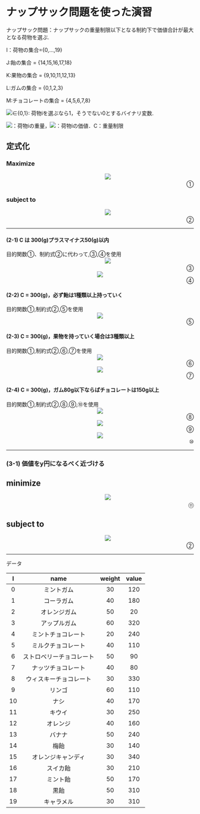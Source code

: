 <h1>ナップサック問題を使った演習</h1>



ナップサック問題：ナップサックの重量制限以下となる制約下で価値合計が最大となる荷物を選ぶ.

  I：荷物の集合={0,...,19}
  
  J:飴の集合 = {14,15,16,17,18}
  
  K:果物の集合 = {9,10,11,12,13}
  
  L:ガムの集合 = {0,1,2,3}
  
  M:チョコレートの集合 = {4,5,6,7,8}
  
  <img src="https://latex.codecogs.com/gif.latex?x_{i}">∈{0,1}: 荷物iを選ぶなら1，そうでない0とするバイナリ変数.
  
  <img src="https://latex.codecogs.com/gif.latex?w_{i}">：荷物iの重量，<img src="https://latex.codecogs.com/gif.latex?v_{i}">：荷物iの価値．C：重量制限

<h2>定式化</h2>

   <h3>Maximize</h3>
<div align="center">   
　　　<img src="https://latex.codecogs.com/gif.latex?\sum_{i\in&space;I}^{}&space;v_{i}{x_{i}}"><div align="right">①</div>
</div>   
   <h3>subject to</h3>
<div align="center">
　　　<img src="https://latex.codecogs.com/gif.latex?\sum_{i&space;\in&space;I}^{}&space;w_{i}x_{i}&space;\leq&space;C&space;\,&space;\,&space;\,&space;\,&space;x_{i}\in&space;\left&space;\{&space;0,1&space;\right&space;\}">
   <div align="right">②</div>
</div>

***


<h4>(2-1) C は 300(g)プラスマイナス50(g)以内</h4>
目的関数①、制約式②に代わって,③,④を使用

<div align="center">
　　　<img src="https://latex.codecogs.com/gif.latex?\sum_{i&space;\in&space;I}^{}&space;{w_{i}}x_{i}&space;\geq&space;250"><div align="right">③</div>
</div>

<div align="center">
   <img src="https://latex.codecogs.com/gif.latex?\,&space;\,&space;\,&space;\,&space;\&space;\,&space;\,&space;\,&space;\sum_{i&space;\in&space;I}^{}&space;{w_{i}}x_{i}&space;\leq&space;350">   <div align="right">④</div>
</div>
<h4>(2-2) C = 300(g)，必ず飴は1種類以上持っていく</h4>
目的関数①,制約式②,⑤を使用
    
   <div align="center">
   <img src="https://latex.codecogs.com/gif.latex?\sum_{j&space;\in&space;J}^{}&space;x_{j}&space;\geq&space;1"><div align="right">⑤</div>
   </div>

<h4>(2-3) C = 300(g)，果物を持っていく場合は3種類以上</h4>
目的関数①,制約式②,⑥,⑦を使用

   <div align="center">
   <img src="https://latex.codecogs.com/gif.latex?\sum_{k&space;\in&space;K}^{}&space;x_{k}&space;\leq&space;M*z"><div align="right">⑥</div>
   </div>
   
   <div align="center">
   <img src="https://latex.codecogs.com/gif.latex?\sum_{k&space;\in&space;K}^{}&space;x_{k}&space;\geq&space;3&space;-&space;M*(1-z)"><div align="right">⑦</div>
   </div>
   
<h4>(2-4) C = 300(g)，ガム80g以下ならばチョコレートは150g以上</h4>
目的関数①,制約式②,⑧,⑨,⑩を使用
   <div align="center">
   <img src="https://latex.codecogs.com/gif.latex?\sum_{l&space;\in&space;L}^{}&space;w_{l}x_{l}&space;\geq&space;80&space;-&space;M*z"><div align="right">⑧</div>
   </div>
   
   <div align="center">
   <img src="https://latex.codecogs.com/gif.latex?\sum_{l&space;\in&space;L}^{}&space;w_{l}x_{l}&space;\leq&space;80&space;&plus;&space;M*z"><div align="right">⑨</div>
   </div>
   
   <div align="center">
   <img src="https://latex.codecogs.com/gif.latex?\sum_{m&space;\in&space;M}^{}&space;w_{m}x_{m}&space;\geq&space;150&space;-&space;M*(1-z)"><div align="right">⑩</div>
   </div>
   
***

<h3>(3-1) 価値をy円になるべく近づける</h3>  



   <h2>minimize</h2>
<div align="center">   
　　　<img src="https://latex.codecogs.com/gif.latex?z"><div align="right">⑪</div>
</div>   
   <h2>subject to</h2>
<div align="center">
　　　<img src="https://latex.codecogs.com/gif.latex?\sum_{i&space;\in&space;I}^{}&space;w_{i}x_{i}&space;\leq&space;C&space;\,&space;\,&space;\,&space;\,&space;x_{i}\in&space;\left&space;\{&space;0,1&space;\right&space;\}">
   <div align="right">②</div>
</div>

***
データ

| I    | name | weight | value |
|:------:|:-------:|:-----------:|:--------------:|
| 0    | ミントガム         | 30         |      120 |
| 1    | コーラガム        | 40          |      180 |
| 2    | オレンジガム     | 50          |      20 |
| 3    | アップルガム         | 60          |      320 |
| 4    | ミントチョコレート        | 20          |      240 |
| 5    | ミルクチョコレート     | 40          |      110 |
| 6    | ストロベリーチョコレート         | 50          |      90 |
| 7    | ナッツチョコレート        | 40          |      80 |
| 8    | ウィスキーチョコレート     | 30          |      330 |
| 9    | リンゴ         | 60          |      110 |
| 10    | ナシ        | 40          |      170 |
| 11    | キウイ     | 30          |      250 |
| 12    | オレンジ         | 40          |      160 |
| 13    | バナナ        | 50          |      240 |
| 14    | 梅飴     | 30          |      140 |
| 15    | オレンジキャンディ         | 30          |      340 |
| 16    | スイカ飴        | 30          |      210 |
| 17    | ミント飴     | 50          |      170 |
| 18    | 黒飴         | 50          |      310 |
| 19    | キャラメル        | 30          |      310 |







